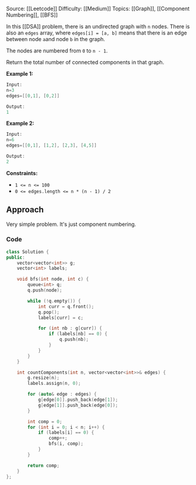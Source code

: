Source: [[Leetcode]]
Difficulty: [[Medium]]
Topics: [[Graph]], [[Component Numbering]], [[BFS]]

In this [[DSA]] problem, there is an undirected graph with `n` nodes. There is also an `edges` array, where `edges[i] = [a, b]` means that there is an edge between node `a`and node `b` in the graph.

The nodes are numbered from `0` to `n - 1`.

Return the total number of connected components in that graph.

**Example 1:**

```java
Input:
n=3
edges=[[0,1], [0,2]]

Output:
1
```

**Example 2:**

```java
Input:
n=6
edges=[[0,1], [1,2], [2,3], [4,5]]

Output:
2
```

**Constraints:**

- `1 <= n <= 100`
- `0 <= edges.length <= n * (n - 1) / 2`

## Approach 
Very simple problem. It's just component numbering.

### Code 
``` cpp
class Solution {
public:
    vector<vector<int>> g;
    vector<int> labels;

    void bfs(int node, int c) {
        queue<int> q;
        q.push(node);

        while (!q.empty()) {
            int curr = q.front();
            q.pop();
            labels[curr] = c;

            for (int nb : g[curr]) {
                if (labels[nb] == 0) {
                    q.push(nb);
                }
            }
        }
    }

    int countComponents(int n, vector<vector<int>>& edges) {
        g.resize(n);
        labels.assign(n, 0);

        for (auto& edge : edges) {
            g[edge[0]].push_back(edge[1]);
            g[edge[1]].push_back(edge[0]);
        }

        int comp = 0;
        for (int i = 0; i < n; i++) {
            if (labels[i] == 0) {
                comp++;
                bfs(i, comp);
            }
        }

        return comp;
    }
};
```
